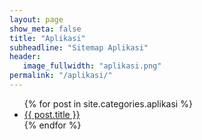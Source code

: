```yaml
---
layout: page
show_meta: false
title: "Aplikasi"
subheadline: "Sitemap Aplikasi"
header:
   image_fullwidth: "aplikasi.png"
permalink: "/aplikasi/"
---
```

<ul>
    {% for post in site.categories.aplikasi %}
    <li><a href="{{ site.url }}{{ site.baseurl }}{{ post.url }}">{{ post.title }}</a></li>
    {% endfor %}
</ul>